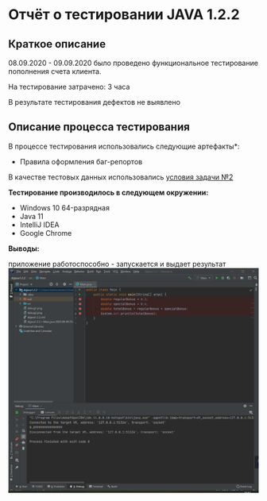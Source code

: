  # Отчёт о тестировании JAVA 1.2.2

## Краткое описание

08.09.2020 - 09.09.2020 было проведено функциональное тестирование пополнения счета клиента.

На тестирование затрачено: 3 часа

В результате тестирования дефектов не выявлено

## Описание процесса тестирования

В процессе тестирования использовались следующие артефакты*:
* Правила оформления баг-репортов

В качестве тестовых данных использовались [условия задачи №2](https://github.com/netology-code/javaqa-homeworks/tree/master/programming)

**Тестирование производилось в следующем окружении:**
* Windows 10  64-разрядная
* Java 11
* IntelliJ IDEA
* Google Chrome

**Выводы:**

приложение работоспособно - запускается и выдает результат ![скриншот](https://github.com/itrm000/dzjava1.2.2/blob/master/debug3.png)
